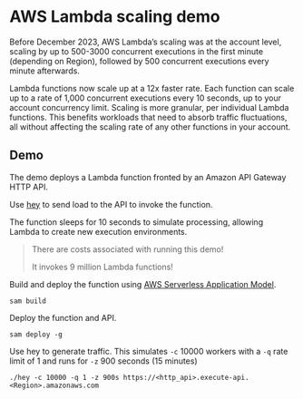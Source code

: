 # AWS Lambda scaling demo

Before December 2023, AWS Lambda’s scaling was at the account level, scaling by up to 500-3000 concurrent executions in the first minute (depending on Region), followed by 500 concurrent executions every minute afterwards. 

Lambda functions now scale up at a 12x faster rate. Each function can scale up to a rate of 1,000 concurrent executions every 10 seconds, up to your account concurrency limit. Scaling is more granular, per individual Lambda functions. This benefits workloads that need to absorb traffic fluctuations, all without affecting the scaling rate of any other functions in your account.

## Demo
The demo deploys a Lambda function fronted by an Amazon API Gateway HTTP API.

Use [hey](https://github.com/rakyll/hey) to send load to the API to invoke the function.

The function sleeps for 10 seconds to simulate processing, allowing Lambda to create new execution environments.

> There are costs associated with running this demo!
> 
> It invokes 9 million Lambda functions!

Build and deploy the function using [AWS Serverless Application Model](https://aws.amazon.com/serverless/sam).

```
sam build
```
Deploy the function and API.
```
sam deploy -g
```

Use hey to generate traffic.
This simulates `-c` 10000 workers with a `-q` rate limit of 1 and runs for `-z` 900 seconds (15 minutes)
```
./hey -c 10000 -q 1 -z 900s https://<http_api>.execute-api.<Region>.amazonaws.com  
```

